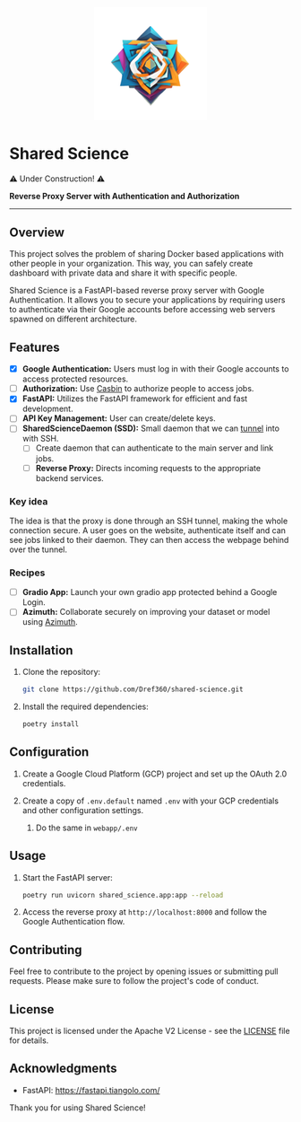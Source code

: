 <p align="center">
   <img src="docs/logo.png", width="40%">
</p>

# Shared Science

⚠️ Under Construction! ⚠️

**Reverse Proxy Server with Authentication and Authorization**

---

## Overview

This project solves the problem of sharing Docker based applications with other people in your organization. This way, you can safely create dashboard with private data and share it with specific people.

Shared Science is a FastAPI-based reverse proxy server with Google Authentication. It allows you to secure your applications by requiring users to authenticate via their Google accounts before accessing web servers spawned on different architecture.

## Features

- [x] **Google Authentication:** Users must log in with their Google accounts to access protected resources.
- [ ] **Authorization:** Use [Casbin](https://dev.to/teresafds/authorization-on-fastapi-with-casbin-41og) to authorize people to access jobs.
- [x] **FastAPI:** Utilizes the FastAPI framework for efficient and fast development.
- [ ] **API Key Management:** User can create/delete keys.
- [ ] **SharedScienceDaemon (SSD):** Small daemon that we can [tunnel](https://pypi.org/project/sshtunnel/) into with SSH.
  - [ ] Create daemon that can authenticate to the main server and link jobs.
  - [ ] **Reverse Proxy:** Directs incoming requests to the appropriate backend services.

### Key idea

The idea is that the proxy is done through an SSH tunnel, making the whole connection secure.
A user goes on the website, authenticate itself and can see jobs linked to their daemon. They can then access the webpage behind over the tunnel.

### Recipes

- [ ] **Gradio App:** Launch your own gradio app protected behind a Google Login.
- [ ] **Azimuth:** Collaborate securely on improving your dataset or model using [Azimuth](github.com/ServiceNow/azimuth).

## Installation

1. Clone the repository:

   ```bash
   git clone https://github.com/Dref360/shared-science.git
   ```

2. Install the required dependencies:

   ```bash
   poetry install
   ```

## Configuration

1. Create a Google Cloud Platform (GCP) project and set up the OAuth 2.0 credentials.

2. Create a copy of `.env.default` named `.env` with your GCP credentials and other configuration settings.
   1. Do the same in `webapp/.env`

## Usage

1. Start the FastAPI server:

   ```bash
   poetry run uvicorn shared_science.app:app --reload
   ```

2. Access the reverse proxy at `http://localhost:8000` and follow the Google Authentication flow.

## Contributing

Feel free to contribute to the project by opening issues or submitting pull requests. Please make sure to follow the project's code of conduct.

## License

This project is licensed under the Apache V2 License - see the [LICENSE](LICENSE) file for details.

## Acknowledgments

- FastAPI: https://fastapi.tiangolo.com/

Thank you for using Shared Science!
